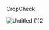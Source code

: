 CropCheck

![Untitled (1)2](https://github.com/zainshahzad745/FYP/assets/54791999/6bce14ec-631f-429f-80d1-595a7c9afc0b)
